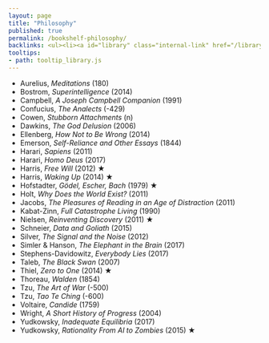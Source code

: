 ```yaml
---
layout: page
title: "Philosophy"
published: true
permalink: /bookshelf-philosophy/
backlinks: <ul><li><a id="library" class="internal-link" href="/library/">Library</a></li></ul>
tooltips: 
- path: tooltip_library.js
---
```


* Aurelius, *Meditations* (180)
* Bostrom, *Superintelligence* (2014)
* Campbell, *A Joseph Campbell Companion* (1991)
* Confucius, *The Analects* (-429)
* Cowen, *Stubborn Attachments* (n)
* Dawkins, *The God Delusion* (2006)
* Ellenberg, *How Not to Be Wrong* (2014)
* Emerson, *Self-Reliance and Other Essays* (1844)
* Harari, *Sapiens* (2011)
* Harari, *Homo Deus* (2017)
* Harris, *Free Will* (2012) ★
* Harris, *Waking Up* (2014) ★
* Hofstadter, *Gödel, Escher, Bach* (1979) ★
* Holt, *Why Does the World Exist?* (2011)
* Jacobs, *The Pleasures of Reading in an Age of Distraction* (2011)
* Kabat-Zinn, *Full Catastrophe Living* (1990)
* Nielsen, *Reinventing Discovery* (2011) ★
* Schneier, *Data and Goliath* (2015)
* Silver, *The Signal and the Noise* (2012)
* Simler & Hanson, *The Elephant in the Brain* (2017)
* Stephens-Davidowitz, *Everybody Lies* (2017)
* Taleb, *The Black Swan* (2007)
* Thiel, *Zero to One* (2014) ★
* Thoreau, *Walden* (1854)
* Tzu, *The Art of War* (-500)
* Tzu, *Tao Te Ching* (-600)
* Voltaire, *Candide* (1759)
* Wright, *A Short History of Progress* (2004)
* Yudkowsky, *Inadequate Equilibria* (2017)
* Yudkowsky, *Rationality From AI to Zombies* (2015) ★
